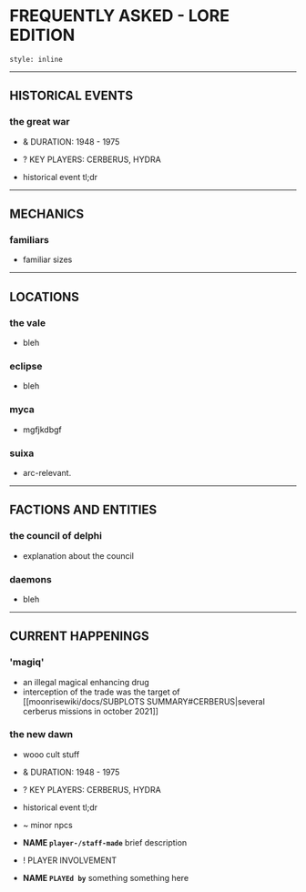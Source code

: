 # FREQUENTLY ASKED - LORE EDITION

```toc
style: inline
```

---
## HISTORICAL EVENTS
### the great war

- & DURATION: 1948 - 1975
- ? KEY PLAYERS: CERBERUS, HYDRA

- historical event tl;dr


---
## MECHANICS

### familiars

- familiar sizes

---

## LOCATIONS

### the vale

- bleh

### eclipse

- bleh

### myca

- mgfjkdbgf

### suixa

- arc-relevant.

---
## FACTIONS AND ENTITIES

### the council of delphi

- explanation about the council

### daemons

- bleh

---
## CURRENT HAPPENINGS

### 'magiq'

- an illegal magical enhancing drug
- interception of the trade was the target of [[moonrisewiki/docs/SUBPLOTS SUMMARY#CERBERUS|several cerberus missions in october 2021]]

### the new dawn

- wooo cult stuff

- & DURATION: 1948 - 1975
- ? KEY PLAYERS: CERBERUS, HYDRA

- historical event tl;dr

- ~ minor npcs
- **NAME `player-/staff-made`** brief description

- ! PLAYER INVOLVEMENT
- **NAME `PLAYEd by`**  something something here